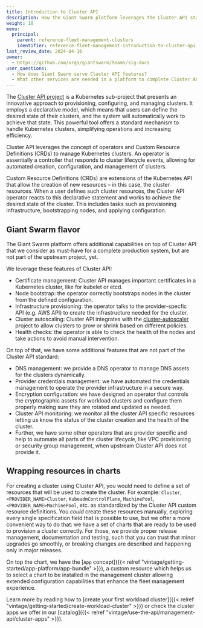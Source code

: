 ```yaml
---
title: Introduction to Cluster API
description: How the Giant Swarm platform leverages the Cluster API standard for managing Kubernetes clusters across infrastructure providers.
weight: 10
menu:
  principal:
    parent: reference-fleet-management-clusters
    identifier: reference-fleet-management-introduction-to-cluster-api
last_review_date: 2024-04-16
owner:
  - https://github.com/orgs/giantswarm/teams/sig-docs
user_questions:
  - How does Giant Swarm serve Cluster API features?
  - What other services are needed in a platform to complete Cluster API?
---
```


The [Cluster API project](https://cluster-api.sigs.k8s.io/) is a Kubernetes sub-project that presents an innovative approach to provisioning, configuring, and managing clusters. It employs a declarative model, which means that users can define the desired state of their clusters, and the system will automatically work to achieve that state. This powerful tool offers a standard mechanism to handle Kubernetes clusters, simplifying operations and increasing efficiency.

Cluster API leverages the concept of operators and Custom Resource Definitions (CRDs) to manage Kubernetes clusters. An operator is essentially a controller that responds to cluster lifecycle events, allowing for automated creation, configuration, and management of clusters.

Custom Resource Definitions (CRDs) are extensions of the Kubernetes API that allow the creation of new resources – in this case, the cluster resources. When a user defines such cluster resources, the Cluster API operator reacts to this declarative statement and works to achieve the desired state of the cluster. This includes tasks such as provisioning infrastructure, bootstrapping nodes, and applying configuration.

## Giant Swarm flavor

The Giant Swarm platform offers additional capabilities on top of Cluster API that we consider as must-have for a complete production system, but are not part of the upstream project, yet.

We leverage these features of Cluster API:

- Certificate management: Cluster API manages important certificates in a Kubernetes cluster, like for kubelet or etcd.
- Node bootstrap: the operator correctly bootstraps nodes in the cluster from the defined configuration.
- Infrastructure provisioning: the operator talks to the provider-specfic API (e.g. AWS API) to create the infrastructure needed for the cluster.
- Cluster autoscaling: Cluster API integrates with the [cluster-autoscaler](https://github.com/kubernetes/autoscaler/tree/master/cluster-autoscaler) project to allow clusters to grow or shrink based on different policies.
- Health checks: the operator is able to check the health of the nodes and take actions to avoid manual intervention.

On top of that, we have some additional features that are not part of the Cluster API standard:

- DNS management: we provide a DNS operator to manage DNS assets for the clusters dynamically.
- Provider credentials management: we have automated the credentials management to operate the provider infrastructure in a secure way.
- Encryption configuration: we have designed an operator that controls the cryptographic assets for workload clusters and configure them properly making sure they are rotated and updated as needed.
- Cluster API monitoring: we monitor all the cluster API specific resources letting us know the status of the cluster creation and the health of the cluster.
- Further, we have some other operators that are provider specific and help to automate all parts of the cluster lifecycle, like VPC provisioning or security group management, when upstream Cluster API does not provide it.

## Wrapping resources in charts

For creating a cluster using Cluster API, you would need to define a set of resources that will be used to create the cluster. For example: `Cluster`, `<PROVIDER_NAME>Cluster`, `KubeadmControlPlane`, `MachinePool`, `<PROVIDER_NAME>MachinePool`, etc. as standardized by the Cluster API custom resource definitions. You _could_ create these resources manually, exploring every single specification field that is possible to use, but we offer a more convenient way to do that: we have a set of charts that are ready to be used to provision a cluster correctly. For those, we provide proper release management, documentation and testing, such that you can trust that minor upgrades go smoothly, or breaking changes are described and happening only in major releases.

On top the chart, we have the [`App` concept]({{< relref "vintage/getting-started/app-platform/app-bundle" >}}), a custom resource which helps us to select a chart to be installed in the management cluster allowing extended configuration capabilities that enhance the fleet management experience.

Learn more by reading how to [create your first workload cluster]({{< relref "vintage/getting-started/create-workload-cluster" >}}) or check the cluster apps we offer in our [catalog]({{< relref "vintage/use-the-api/management-api/cluster-apps" >}}).
